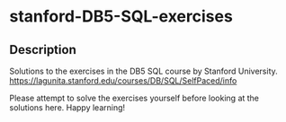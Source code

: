 # stanford-DB5-SQL-exercises

## Description
Solutions to the exercises in the DB5 SQL course by Stanford University.
https://lagunita.stanford.edu/courses/DB/SQL/SelfPaced/info

Please attempt to solve the exercises yourself before looking at the solutions here.
Happy learning!

